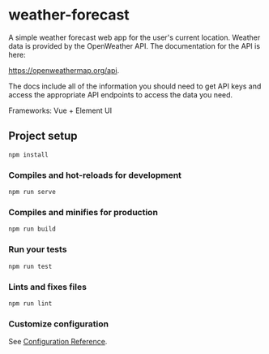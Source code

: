 # weather-forecast

A simple weather forecast web app for the user's current location. Weather data is provided by the OpenWeather API. The documentation for the API is here: 

https://openweathermap.org/api. 

The docs include all of the information you should need to get API keys and access the appropriate API endpoints to access the data you need.

Frameworks: Vue + Element UI

## Project setup
```
npm install
```

### Compiles and hot-reloads for development
```
npm run serve
```

### Compiles and minifies for production
```
npm run build
```

### Run your tests
```
npm run test
```

### Lints and fixes files
```
npm run lint
```

### Customize configuration
See [Configuration Reference](https://cli.vuejs.org/config/).


